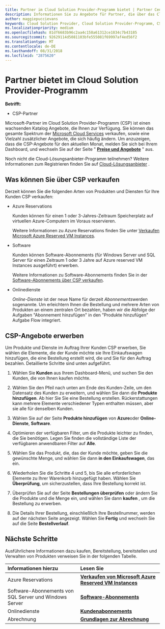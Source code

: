 ```yaml
---
title: Partner im Cloud Solution Provider-Programm bietet | Partner Center
description: Informationen Sie zu Angebote für Partner, die über das Cloud-Lösungsanbieter-Programm verkaufen verfügbar.
author: maggiepuccievans
keywords: Cloud Solution Provider, Cloud Solution Provider-Programm, CSP, fügen Sie ein Produkt hinzu, Verkauf an Kunden, Partnerangebote, CSP-Angebote, cloudbasierte Dienste, Azure, Office 365, Dynamics, CSP-Partner im CSP, Azure RI verkaufen, Azure reserved VM Instances, Azure Reservations, online-Dienste, Abonnementsoftware, AHUB, SQL Server auf Azure, Windows Server auf Azure, Abonnements des Kunden
ms.localizationpriority: medium
ms.openlocfilehash: 81df6683b96c2aa4c158a61312ce1834c7b43185
ms.sourcegitcommit: 92629114d5081103bfe555081f69997af4ed56f2
ms.translationtype: MT
ms.contentlocale: de-DE
ms.lasthandoff: 08/31/2018
ms.locfileid: "2875620"
---
```

# <a name="partner-offers-in-the-cloud-solution-provider-program"></a>Partner bietet im Cloud Solution Provider-Programm 

**Betrifft:**

-  CSP-Partner

Microsoft-Partner im Cloud Solution Provider-Programm (CSP) ist einen wachsenden Katalog Angebote, die Ihnen zur Verfügung. Sie können das gesamte Spektrum der [Microsoft Cloud Services](https://partner.microsoft.com/cloud-solution-provider/products-and-services) verkaufen, sowie eine Vielzahl zusätzlicher Angebote, die sich häufig ändern. Um anzuzeigen, dass die CSP-Angebote für den aktuellen Monat, melden Sie sich bei Ihrem Dashboard, und wechseln Sie auf der Seite " [**Preise und Angebote**](https://partnercenter.microsoft.com/pcv/sales) " aus.  

Noch nicht die Cloud-Lösungsanbieter-Programm teilnehmen? Weitere Informationen zum Registrieren finden Sie auf [Cloud-Lösungsanbieter](https://partner.microsoft.com/cloud-solution-provider) . 

## <a name="what-you-can-sell-through-csp"></a>Was können Sie über CSP verkaufen

Derzeit können Sie die folgenden Arten von Produkten und Diensten für Ihre Kunden CSP verkaufen:

- Azure Reservations<br> 

    Kunden können für einen 1 oder 3-Jahres-Zeitraum Speicherplatz auf virtuellen Azure-Computern im Voraus reservieren.<br>
    
    Weitere Informationen zu Azure Reservations finden Sie unter [Verkaufen Microsoft Azure Reserved VM Instances](azure-reservations.md).

- Software<br>

    Kunden können Software-Abonnements (für Windows Server und SQL Server für einen Zeitraum 1 oder 3 Jahre auf Azure reserved VM Instances ausgeführt) erwerben.<br>
 
  Weitere Informationen zu Software-Abonnements finden Sie in der [Software-Abonnements über CSP verkaufen](csp-software-subscriptions.md).  

- Onlinedienste<br>

     *Online-Dienste* ist der neue Name für derzeit *Abonnements*werden sogenannte. Um erleichtern Ihnen die Bestellung und mehrere Arten von Produkten an einem zentralen Ort bezahlen, haben wir die Abfolge der Aufgaben "Abonnement hinzufügen" in den "Produkte hinzufügen" Aufgabe Flow integriert. 

## <a name="buy-csp-offers"></a>CSP-Angebote erwerben

Um Produkte und Dienste im Auftrag Ihrer Kunden CSP erwerben, Sie wählen die Elemente, die der Kunde möchte sie Ihre Einkaufswagen hinzufügen, die eine Bestellung erstellt wird, die und Sie für den Auftrag bezahlen. Detaillierte Schritte sind unten aufgeführt.

1. Wählen Sie **Kunden** aus Ihrem Dashboard-Menü, und suchen Sie den Kunden, die von Ihnen kaufen möchte. 

2. Wählen Sie den Pfeil nach unten am Ende des Kunden-Zeile, um den Datensatz des Kunden zu erweitern, und wählen Sie dann die **Produkte hinzufügen**. Ab hier Sie Sie eine Bestellung erstellen. Rückerstattungen kann mehrere Elemente verschiedener Typen enthalten müssen, aber sie alle für denselben Kunden.

3. Wählen Sie auf der Seite **Produkte hinzufügen** von **Azure**oder **Online-Dienste**, **Software**.

4. Optimieren der verfügbaren Filter, um die Produkte leichter zu finden, die Sie benötigen. Legen Sie finden die vollständige Liste der verfügbaren anwendbaren Filter auf **Alle**. 

5. Wählen Sie das Produkt, die, das der Kunde möchte, geben Sie die gewünschte Menge, und wählen Sie dann **in den Einkaufswagen**, das ein.

6. Wiederholen Sie die Schritte 4 und 5, bis Sie alle erforderlichen Elemente zu Ihrer Warenkorb hinzugefügt haben. Wählen Sie **Überprüfung**, um sicherzustellen, dass Ihre Bestellung korrekt ist.  

7. Überprüfen Sie auf der Seite **Bestellungen überprüfen** oder ändern Sie die Produkte und die Menge ein, und wählen Sie dann **kaufen** , um die Bestellung zu erwerben. 

8. Die Details Ihrer Bestellung, einschließlich Ihre Bestellnummer, werden auf der nächsten Seite angezeigt. Wählen Sie **Fertig** und wechseln Sie auf die Seite **Bestellverlauf**. 


## <a name="next-steps"></a>Nächste Schritte

Ausführlichere Informationen dazu kaufen, Bereitstellung, bereitstellen und Verwalten von Produkten verweisen Sie in der folgenden Tabelle.

|**Informationen hierzu**   |**Lesen Sie**   |
|:---------------------------|:--------------------|
|Azure Reservations |[**Verkaufen von Microsoft Azure Reserved VM Instances**]( https://docs.microsoft.com/en-us/partner-center/azure-reservations) |
|Software-Abonnements von SQL Server und Windows Server |[**Software-Abonnements**]( https://docs.microsoft.com/en-us/partner-center/csp-software-subscriptions) |
|Onlinedienste |[**Kundenabonnements**](https://docs.microsoft.com/en-us/partner-center/customer-subscriptions) |
|Abrechnung |[**Grundlagen zur Abrechnung**]( https://docs.microsoft.com/en-us/partner-center/billing-basics) |

